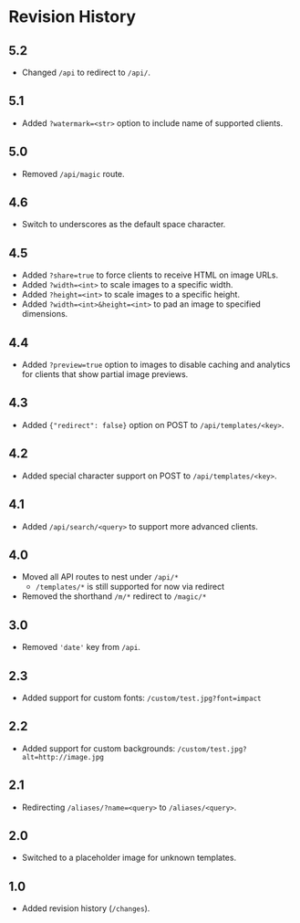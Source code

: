 # Revision History

## 5.2

- Changed `/api` to redirect to `/api/`.

## 5.1

- Added `?watermark=<str>` option to include name of supported clients.

## 5.0

- Removed `/api/magic` route.

## 4.6

- Switch to underscores as the default space character.

## 4.5

- Added `?share=true` to force clients to receive HTML on image URLs.
- Added `?width=<int>` to scale images to a specific width.
- Added `?height=<int>` to scale images to a specific height.
- Added `?width=<int>&height=<int>` to pad an image to specified dimensions.

## 4.4

- Added `?preview=true` option to images to disable caching and analytics for clients that show partial image previews.

## 4.3

- Added `{"redirect": false}` option on POST to `/api/templates/<key>`.

## 4.2

- Added special character support on POST to `/api/templates/<key>`.

## 4.1

- Added `/api/search/<query>` to support more advanced clients.

## 4.0

- Moved all API routes to nest under `/api/*`
    + `/templates/*` is still supported for now via redirect
- Removed the shorthand `/m/*` redirect to `/magic/*`

## 3.0

- Removed `'date'` key from `/api`.

## 2.3

- Added support for custom fonts: `/custom/test.jpg?font=impact`

## 2.2

- Added support for custom backgrounds: `/custom/test.jpg?alt=http://image.jpg`

## 2.1

- Redirecting `/aliases/?name=<query>` to `/aliases/<query>`.

## 2.0

- Switched to a placeholder image for unknown templates.

## 1.0

- Added revision history (`/changes`).

